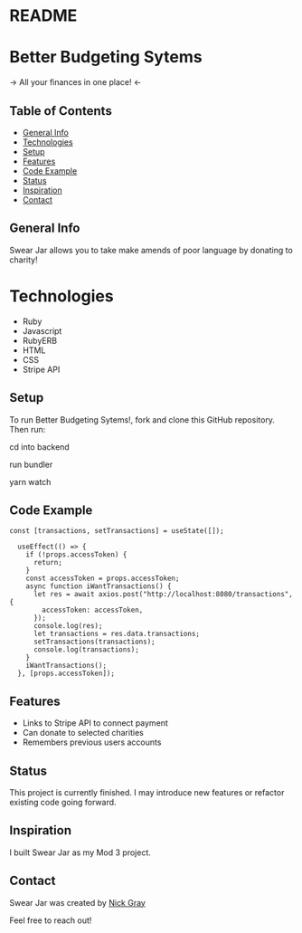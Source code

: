 # README

# Better Budgeting Sytems
-> All your finances in one place! <-


## Table of Contents
- [General Info](#general-info)
- [Technologies](#technologies)
- [Setup](#setup)
- [Features](#features)
- [Code Example](#code-example)
- [Status](#status)
- [Inspiration](#inspiration)
- [Contact](#contact)


## General Info
Swear Jar allows you to take make amends of poor language by donating to charity!


# Technologies 
- Ruby
- Javascript
- RubyERB
- HTML
- CSS
- Stripe API


## Setup 
To run Better Budgeting Sytems!, fork and clone this GitHub repository. Then run:

cd into backend

run bundler

yarn watch




## Code Example

```react
const [transactions, setTransactions] = useState([]);

  useEffect(() => {
    if (!props.accessToken) {
      return;
    }
    const accessToken = props.accessToken;
    async function iWantTransactions() {
      let res = await axios.post("http://localhost:8080/transactions", {
        accessToken: accessToken,
      });
      console.log(res);
      let transactions = res.data.transactions;
      setTransactions(transactions);
      console.log(transactions);
    }
    iWantTransactions();
  }, [props.accessToken]);
```

## Features
- Links to Stripe API to connect payment
- Can donate to selected charities
- Remembers previous users accounts


## Status
This project is currently finished. I may introduce new features or refactor existing code going forward.


## Inspiration
I built Swear Jar as my Mod 3 project. 


## Contact
Swear Jar was created by [Nick Gray](https://www.linkedin.com/in/nick-gray-06/)

Feel free to reach out!
